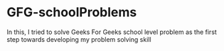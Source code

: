 # GFG-schoolProblems
In this,  I tried to solve Geeks For Geeks school level problem as the first step towards developing my problem solving skill 
